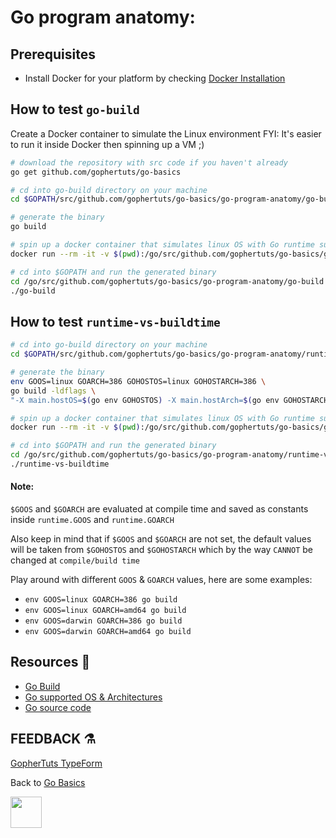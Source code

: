 # Go program anatomy:

## Prerequisites

- Install Docker for your platform by checking
[Docker Installation](https://docs.docker.com/install/)

## How to test `go-build`

Create a Docker container to simulate the Linux environment
FYI: It's easier to run it inside Docker then spinning up a VM ;)

```bash
# download the repository with src code if you haven't already
go get github.com/gophertuts/go-basics

# cd into go-build directory on your machine
cd $GOPATH/src/github.com/gophertuts/go-basics/go-program-anatomy/go-build
```

```bash
# generate the binary 
go build
```

```bash
# spin up a docker container that simulates linux OS with Go runtime support
docker run --rm -it -v $(pwd):/go/src/github.com/gophertuts/go-basics/go-program-anatomy/go-build golang
```

```bash
# cd into $GOPATH and run the generated binary
cd /go/src/github.com/gophertuts/go-basics/go-program-anatomy/go-build
./go-build
```

## How to test `runtime-vs-buildtime`

```bash
# cd into go-build directory on your machine
cd $GOPATH/src/github.com/gophertuts/go-basics/go-program-anatomy/runtime-vs-buildtime
```

```bash
# generate the binary 
env GOOS=linux GOARCH=386 GOHOSTOS=linux GOHOSTARCH=386 \
go build -ldflags \
"-X main.hostOS=$(go env GOHOSTOS) -X main.hostArch=$(go env GOHOSTARCH)"
```

```bash
# spin up a docker container that simulates linux OS with Go runtime support
docker run --rm -it -v $(pwd):/go/src/github.com/gophertuts/go-basics/go-program-anatomy/runtime-vs-buildtime golang
```

```bash
# cd into $GOPATH and run the generated binary
cd /go/src/github.com/gophertuts/go-basics/go-program-anatomy/runtime-vs-buildtime
./runtime-vs-buildtime
```

#### Note:

`$GOOS` and `$GOARCH` are evaluated at compile time and saved as constants
inside `runtime.GOOS` and `runtime.GOARCH`

Also keep in mind that if `$GOOS` and `$GOARCH` are not set, the
default values will be taken from `$GOHOSTOS` and `$GOHOSTARCH`
which by the way `CANNOT` be changed at `compile/build time`


Play around with different `GOOS` & `GOARCH` values, here are some examples:

- `env GOOS=linux GOARCH=386 go build`
- `env GOOS=linux GOARCH=amd64 go build`
- `env GOOS=darwin GOARCH=386 go build`
- `env GOOS=darwin GOARCH=amd64 go build`

## Resources 💎

- [Go Build](https://golang.org/pkg/go/go-build/)
- [Go supported OS & Architectures](https://gist.github.com/asukakenji/f15ba7e588ac42795f421b48b8aede63)
- [Go source code](https://golang.org/src/)

## FEEDBACK ⚗

[GopherTuts TypeForm](https://gophertuts.typeform.com/to/j2CJmC)

Back to
[Go Basics](https://github.com/gophertuts/go-basics)

<img src="https://github.com/gophertuts/go-basics/raw/master/gophertuts.svg?sanitize=true" width="50px"/>